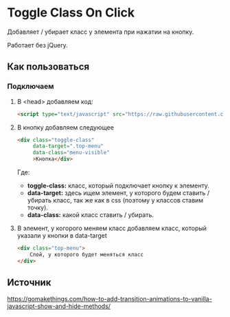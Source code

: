 # Toggle Class On Click

Добавляет / убирает класс у элемента при нажатии на кнопку.

Работает без jQuery.

## Как пользоваться

### Подключаем

1. В \<head\> добавляем код:

    ```html
    <script type="text/javascript" src="https://raw.githubusercontent.com/mavlutovr/toogleClassOnClick/master/toggleClassOnClick.js"></script>
    ```

2. В кнопку добавляем следующее

    ```html
    <div class="toggle-class"
         data-target=".top-menu" 
         data-class="menu-visible"
         >Кнопка</div>
    ```

    Где:

    * **toggle-class:** класс, который подключает кнопку к элементу.
    * **data-target:** 
    	здесь ищем элемент, у которого будем ставить / убирать класс, так же как в css (поэтому у классов ставим точку).
    * **data-class:**
    	какой класс ставить / убирать.

3. В элемент, у когорого меняем класс добавляем класс, который указали у кнопки в data-target

    ```html
    <div class="top-menu">
        Слой, у которого будет меняться класс
    </div>
    ```



## Источник

https://gomakethings.com/how-to-add-transition-animations-to-vanilla-javascript-show-and-hide-methods/

